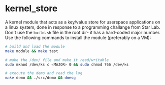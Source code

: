 # kernel_store

A kernel module that acts as a key/value store for userspace applications on a linux system, done in response to a programming challange from Star Lab. Don't use the `build.sh` file in the root dir- it has a hard-coded major number. Use the following commands to install the module (preferably on a VM):

```bash
# build and load the module
make module && make test
```

```bash
# make the /dev/ file and make it read/writable
sudo mknod /dev/ks c <MAJOR> 0 && sudo chmod 766 /dev/ks
```

```bash
# execute the demo and read the log
make demo && ./src/demo && dmesg
```
